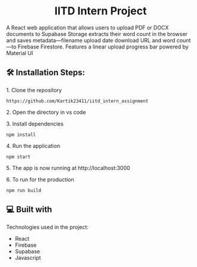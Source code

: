 <h1 align="center" id="title">IITD Intern Project</h1>

<p id="description">A React web application that allows users to upload PDF or DOCX documents to Supabase Storage extracts their word count in the browser and saves metadata—filename upload date download URL and word count—to Firebase Firestore. Features a linear upload progress bar powered by Material UI</p>

<h2>🛠️ Installation Steps:</h2>

<p>1. Clone the repository</p>

```
https://github.com/Kartik23411/iitd_intern_assignment
```

<p>2. Open the directory in vs code</p>

<p>3. Install dependencies</p>

```
npm install
```

<p>4. Run the application</p>

```
npm start
```

<p>5. The app is now running at http://localhost:3000</p>

<p>6. To run for the production</p>

```
npm run build
```

  
  
<h2>💻 Built with</h2>

Technologies used in the project:

*   React
*   Firebase
*   Supabase
*   Javascript

